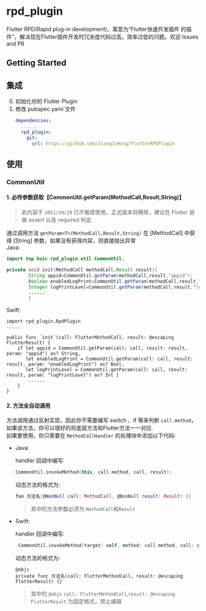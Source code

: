 # rpd_plugin

Flutter RPD(Rapid plug-in development)，寓意为“Flutter快速开发插件 的插件”，解决现在Flutter插件开发时冗余度代码过高，效率过低的问题。欢迎 Issues and PR

## Getting Started

## 集成

0. 初始化你的 Flutter Plugin
0. 修改 pubspec.yaml 文件
    ````yaml
    dependencies:
      ......
      rpd_plugin:
        git:
          url: https://github.com/JiangJuHong/FlutterRPDPlugin
    ````

## 使用

### CommonUtil

#### 1. 必传参数获取【CommonUtil.getParam<T>(MethodCall,Result,String)】
> 此内容于 ``2021/10/19`` 已不推荐使用，正式版本将移除，建议在 Flutter 层做 assert 以及 required 判定.

通过调用方法 `getParam<T>(MethodCall,Result,String)` 在 \[MethodCall\] 中获得 \[String\] 参数，如果没有获得内容，则直接抛出异常  
Java:

````java
import top.huic.rpd_plugin.util.CommonUtil;

private void init(MethodCall methodCall,Result result){
        String appid=CommonUtil.getParam(methodCall,result,"appid");
        Boolean enabledLogPrint=CommonUtil.getParam(methodCall,result,"enabledLogPrint");
        Integer logPrintLevel=CommonUtil.getParam(methodCall,result,"logPrintLevel");
        ......
        }
````

Swift:

````
import rpd_plugin.RpdPlugin
.....

public func `init`(call: FlutterMethodCall, result: @escaping FlutterResult) {
    if let appid = CommonUtil.getParam(call: call, result: result, param: "appid") as? String,
       let enabledLogPrint = CommonUtil.getParam(call: call, result: result, param: "enabledLogPrint") as? Bool,
       let logPrintLevel = CommonUtil.getParam(call: call, result: result, param: "logPrintLevel") as? Int {
        ......
    }
}
````

#### 2. 方法全自动调用

方法调用通过反射实现，因此你不需要编写 switch 、if 等来判断 `call.method`，如果该方法，你可以很好的将底层方法和Flutter方法一一对应.  
如果要使用，你只需要在 `MethodCallHandler` 的处理块中添加以下代码:

* Java:

  handler 回调中编写:
   ````kotlin
   CommonUtil.invokeMethod(this, call.method, call, result);
   ````
  动态方法的格式为:
   ````kotlin
   fun 方法名(@NonNull call: MethodCall, @NonNull result: Result) {}
   ````
  > 其中的方法参数必须为 ```MethodCall```和``Result``
* Swift:

  handler 回调中编写:
   ```` swift
    CommonUtil.invokeMethod(target: self, method: call.method, call: call, result: result)
   ````
  动态方法的格式为:
   ````
   @objc
   private func 方法名(call: FlutterMethodCall, result: @escaping FlutterResult) {}
   ````
  > 其中的 ``@objc`` ``call: FlutterMethodCall``,``result: @escaping FlutterResult`` 为固定格式，禁止编辑